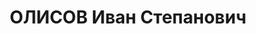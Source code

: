 ---
title: ОЛИСОВ Иван Степанович
description: "Род. в 1906, г. Ленинград. Проживал: г. Москва, Можайское шос., д. 81,\
  \ кв. 17. 1-й секретарь Таганрогского горкома ВЛКСМ, член бюро Азово-Черноморского\
  \ крайкома ВЛКСМ, с 1936 г. пом. начальника отделения ГУГБ НКВД СССР, лейтенант\
  \ госбезопасности \n  Арестован 26.05.1937. Обв. по ст. ст. 58-8-11 УК РСФСР. Приговор:\
  \ выездная сессия ВК ВС СССР в г. Ростов-на-Дону, 13.12.1937 – ВМН. Расстрелян 13.12.1937,\
  \ г.Ростов-на-Дону в"
---